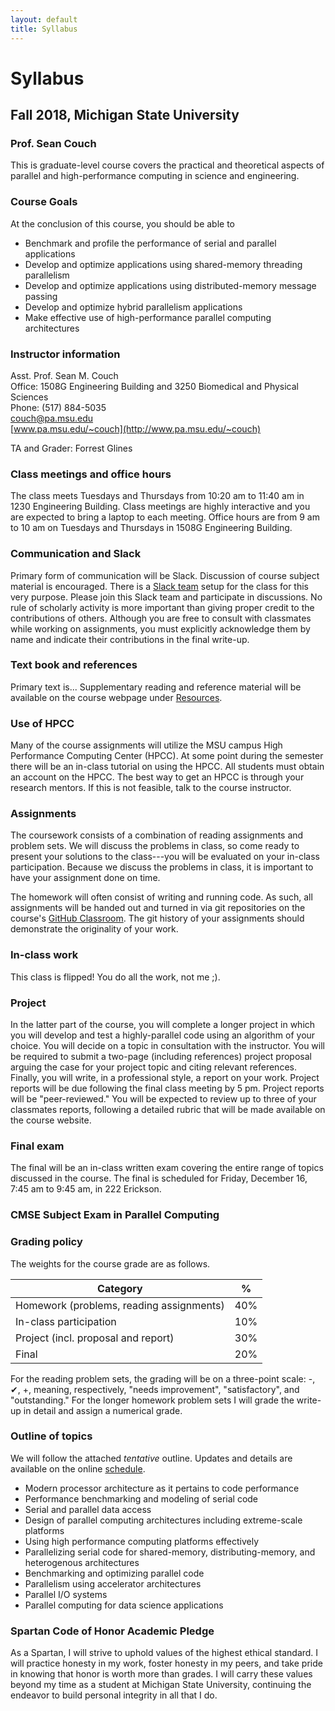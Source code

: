 ```yaml
---
layout: default
title: Syllabus
---
```


# Syllabus

## Fall 2018, Michigan State University

### Prof. Sean Couch

This is graduate-level course covers the practical and theoretical aspects of parallel and high-performance computing in science and engineering.

### Course Goals

At the conclusion of this course, you should be able to

- Benchmark and profile the performance of serial and parallel applications
- Develop and optimize applications using shared-memory threading parallelism
- Develop and optimize applications using distributed-memory message passing
- Develop and optimize hybrid parallelism applications
- Make effective use of high-performance parallel computing architectures

### Instructor information

Asst. Prof. Sean M. Couch  
Office: 1508G Engineering Building and 3250 Biomedical and Physical Sciences  
Phone: (517) 884-5035  
[couch@pa.msu.edu](mailto:couch@pa.msu.edu)  
[www.pa.msu.edu/~couch](http://www.pa.msu.edu/~couch)

TA and Grader: Forrest Glines

### Class meetings and office hours

The class meets Tuesdays and Thursdays from 10:20 am to 11:40 am in 1230 Engineering Building. Class meetings are highly interactive and you are expected to bring a laptop to each meeting. Office hours are from 9 am to 10 am on Tuesdays and Thursdays in 1508G Engineering Building.

### Communication and Slack

Primary form of communication will be Slack.
Discussion of course subject material is encouraged. There is a [Slack team](http://cmse822.slack.com) setup for the class for this very purpose. Please join this Slack team and participate in discussions. No rule of scholarly activity is more important than giving proper credit to the contributions of others. Although you are free to consult with classmates while working on assignments, you must explicitly acknowledge them by name and indicate their contributions in the final write-up.

### Text book and references

Primary text is...
Supplementary reading and reference material will be available on the course webpage under [Resources](resources.md).

### Use of HPCC

Many of the course assignments will utilize the MSU campus High Performance Computing Center (HPCC). At some point during the semester there will be an in-class tutorial on using the HPCC. All students must obtain an account on the HPCC. The best way to get an HPCC is through your research mentors. If this is not feasible, talk to the course instructor.

### Assignments

The coursework consists of a combination of reading assignments and problem sets. We will discuss the problems in class, so come ready to present your solutions to the class---you will be evaluated on your in-class participation. Because we discuss the problems in class, it is important to have your assignment done on time.

The homework will often consist of writing and running code. As such, all assignments will be handed out and turned in via git repositories on the course's [GitHub Classroom](site.github.repo). The git history of your assignments should demonstrate the originality of your work.

### In-class work

This class is flipped! You do all the work, not me ;).

### Project

In the latter part of the course, you will complete a longer project in which you will develop and test a highly-parallel code using an algorithm of your choice. You will decide on a topic in consultation with the instructor. You will be required to submit a two-page (including references) project proposal arguing the case for your project topic and citing relevant references. Finally, you will write, in a professional style, a report on your work. Project reports will be due following the final class meeting by 5 pm. Project reports will be "peer-reviewed." You will be expected to review up to three of your classmates reports, following a detailed rubric that will be made available on the course website.

### Final exam

The final will be an in-class written exam covering the entire range of topics discussed in the course. The final is scheduled for Friday, December 16, 7:45 am to 9:45 am, in 222 Erickson.

### CMSE Subject Exam in Parallel Computing

### Grading policy

The weights for the course grade are as follows.

Category                                 | %
---------------------------------------- | ---
Homework (problems, reading assignments) | 40%
In-class participation                   | 10%
Project (incl. proposal and report)      | 30%
Final                                    | 20%

For the reading problem sets, the grading will be on a three-point scale: -, ✔, +, meaning, respectively, "needs improvement", "satisfactory", and "outstanding." For the longer homework problem sets I will grade the write-up in detail and assign a numerical grade.

### Outline of topics

We will follow the attached _tentative_ outline. Updates and details are available on the online [schedule](schedule.md).

- Modern processor architecture as it pertains to code performance
- Performance benchmarking and modeling of serial code
- Serial and parallel data access
- Design of parallel computing architectures including extreme-scale platforms
- Using high performance computing platforms effectively
- Parallelizing serial code for shared-memory, distributing-memory, and heterogenous architectures
- Benchmarking and optimizing parallel code
- Parallelism using accelerator architectures
- Parallel I/O systems
- Parallel computing for data science applications

### Spartan Code of Honor Academic Pledge

As a Spartan, I will strive to uphold values of the highest ethical standard. I will practice honesty in my work, foster honesty in my peers, and take pride in knowing that honor is worth more than grades. I will carry these values beyond my time as a student at Michigan State University, continuing the endeavor to build personal integrity in all that I do.